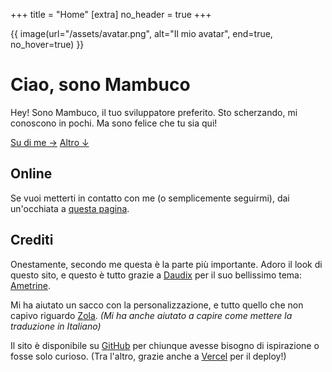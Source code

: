 +++
title = "Home"
[extra]
no_header = true
+++

<div class="container-full">
<div>

{{ image(url="/assets/avatar.png", alt="Il mio avatar", end=true, no_hover=true) }}

<div id="title">

# Ciao, sono Mambuco
</div>

Hey! Sono Mambuco, il tuo sviluppatore preferito. Sto scherzando, mi conoscono in pochi. Ma sono felice che tu sia qui!

<div class="buttons start big">
  <a class="suggested" href="/about/">Su di me →</a>
  <a href="#more">Altro ↓</a>
</div>
</div>

<div is="more">

## Online

Se vuoi metterti in contatto con me (o semplicemente seguirmi), dai un'occhiata a [questa pagina](@/online/index.it.md).

## Crediti

Onestamente, secondo me questa è la parte più importante. Adoro il look di questo sito, e questo è tutto grazie a [Daudix](https://daudix.one/) per il suo bellissimo tema: [Ametrine](https://ametrine.daudix.one/).

Mi ha aiutato un sacco con la personalizzazione, e tutto quello che non capivo riguardo [Zola](https://www.getzola.org/). *(Mi ha anche aiutato a capire come mettere la traduzione in Italiano)*

Il sito è disponibile su [GitHub](https://github.com/mambucodev/my-website/) per chiunque avesse bisogno di ispirazione o fosse solo curioso. (Tra l'altro, grazie anche a [Vercel](https://vercel.com/) per il deploy!)

</div>
